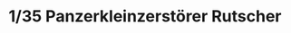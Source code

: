 ---
layout: product
title: "1/35 Panzerkleinzerstörer Rutscher"
price: "2800" 
desc: "Maketa"
img_path: "/assets/img/DV35007.webp"
brand: "Das Werk"
available: false
special_offer: false
new: false
soon: false
cat: "010000"
subcat: "011100"
subsubcat: "0N/A"
sifra: "DV35007"
popular: false
spec: false
---